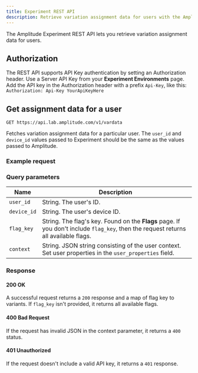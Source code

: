 ```yaml
---
title: Experiment REST API
description: Retrieve variation assignment data for users with the Amplitude Experiment REST API. 
---
```


The Amplitude Experiment REST API lets you retrieve variation assignment data for users. 

## Authorization

The REST API supports API Key authentication by setting an Authorization header. Use a Server API Key from your **Experiment Environments** page. Add the API key in the Authorization header with a prefix `Api-Key`, like this: `Authorization: Api-Key YourApiKeyHere`

## Get assignment data for a user

`GET https://api.lab.amplitude.com/v1/vardata`

Fetches variation assignment data for a particular user. The `user_id` and `device_id` values passed to Experiment should be the same as the values passed to Amplitude.

### Example request

<!-- Brian: Can we please get an example request here? It would be best for it to look like a real request a customer might make and includes all parameters.  -->

### Query parameters

|<div class="big-column">Name</div>|Description|
|---|----|
|`user_id`| String. The user's ID.|
|`device_id`| String. The user's device ID.|
|`flag_key`| String. The flag's key. Found on the **Flags** page. If you don't include `flag_key`, then the request returns all available flags. |
|`context`| String. JSON string consisting of the user context. Set user properties in the `user_properties` field.|

### Response

#### 200 OK

A successful request returns a `200` response and a map of flag key to variants. If `flag_key` isn't provided, it returns all available flags.

<!-- Brian: we need an example response body-->

#### 400 Bad Request

If the request has invalid JSON in the context parameter, it returns a `400` status.

#### 401 Unauthorized

If the request doesn't include a valid API key, it returns a `401` response.